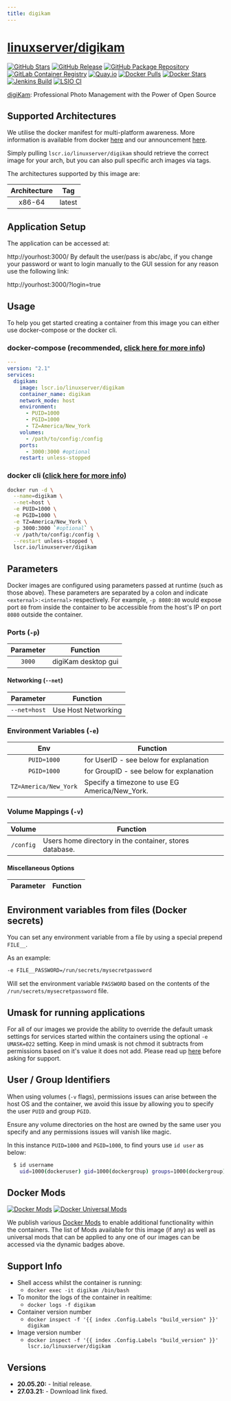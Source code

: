 ```yaml
---
title: digikam
---
```

<!-- DO NOT EDIT THIS FILE MANUALLY  -->
<!-- Please read the https://github.com/linuxserver/docker-digikam/blob/master/.github/CONTRIBUTING.md -->

# [linuxserver/digikam](https://github.com/linuxserver/docker-digikam)

[![GitHub Stars](https://img.shields.io/github/stars/linuxserver/docker-digikam.svg?color=94398d&labelColor=555555&logoColor=ffffff&style=for-the-badge&logo=github)](https://github.com/linuxserver/docker-digikam)
[![GitHub Release](https://img.shields.io/github/release/linuxserver/docker-digikam.svg?color=94398d&labelColor=555555&logoColor=ffffff&style=for-the-badge&logo=github)](https://github.com/linuxserver/docker-digikam/releases)
[![GitHub Package Repository](https://img.shields.io/static/v1.svg?color=94398d&labelColor=555555&logoColor=ffffff&style=for-the-badge&label=linuxserver.io&message=GitHub%20Package&logo=github)](https://github.com/linuxserver/docker-digikam/packages)
[![GitLab Container Registry](https://img.shields.io/static/v1.svg?color=94398d&labelColor=555555&logoColor=ffffff&style=for-the-badge&label=linuxserver.io&message=GitLab%20Registry&logo=gitlab)](https://gitlab.com/linuxserver.io/docker-digikam/container_registry)
[![Quay.io](https://img.shields.io/static/v1.svg?color=94398d&labelColor=555555&logoColor=ffffff&style=for-the-badge&label=linuxserver.io&message=Quay.io)](https://quay.io/repository/linuxserver.io/digikam)
[![Docker Pulls](https://img.shields.io/docker/pulls/linuxserver/digikam.svg?color=94398d&labelColor=555555&logoColor=ffffff&style=for-the-badge&label=pulls&logo=docker)](https://hub.docker.com/r/linuxserver/digikam)
[![Docker Stars](https://img.shields.io/docker/stars/linuxserver/digikam.svg?color=94398d&labelColor=555555&logoColor=ffffff&style=for-the-badge&label=stars&logo=docker)](https://hub.docker.com/r/linuxserver/digikam)
[![Jenkins Build](https://img.shields.io/jenkins/build?labelColor=555555&logoColor=ffffff&style=for-the-badge&jobUrl=https%3A%2F%2Fci.linuxserver.io%2Fjob%2FDocker-Pipeline-Builders%2Fjob%2Fdocker-digikam%2Fjob%2Fmaster%2F&logo=jenkins)](https://ci.linuxserver.io/job/Docker-Pipeline-Builders/job/docker-digikam/job/master/)
[![LSIO CI](https://img.shields.io/badge/dynamic/yaml?color=94398d&labelColor=555555&logoColor=ffffff&style=for-the-badge&label=CI&query=CI&url=https%3A%2F%2Fci-tests.linuxserver.io%2Flinuxserver%2Fdigikam%2Flatest%2Fci-status.yml)](https://ci-tests.linuxserver.io/linuxserver/digikam/latest/index.html)

[digiKam](https://www.digikam.org/): Professional Photo Management with the Power of Open Source

## Supported Architectures

We utilise the docker manifest for multi-platform awareness. More information is available from docker [here](https://github.com/docker/distribution/blob/master/docs/spec/manifest-v2-2.md#manifest-list) and our announcement [here](https://blog.linuxserver.io/2019/02/21/the-lsio-pipeline-project/).

Simply pulling `lscr.io/linuxserver/digikam` should retrieve the correct image for your arch, but you can also pull specific arch images via tags.

The architectures supported by this image are:

| Architecture | Tag |
| :----: | --- |
| x86-64 | latest |

## Application Setup

The application can be accessed at:

http://yourhost:3000/
By default the user/pass is abc/abc, if you change your password or want to login manually to the GUI session for any reason use the following link:

http://yourhost:3000/?login=true

## Usage

To help you get started creating a container from this image you can either use docker-compose or the docker cli.

### docker-compose (recommended, [click here for more info](https://docs.linuxserver.io/general/docker-compose))

```yaml
---
version: "2.1"
services:
  digikam:
    image: lscr.io/linuxserver/digikam
    container_name: digikam
    network_mode: host
    environment:
      - PUID=1000
      - PGID=1000
      - TZ=America/New_York
    volumes:
      - /path/to/config:/config
    ports:
      - 3000:3000 #optional
    restart: unless-stopped
```

### docker cli ([click here for more info](https://docs.docker.com/engine/reference/commandline/cli/))

```bash
docker run -d \
  --name=digikam \
  --net=host \
  -e PUID=1000 \
  -e PGID=1000 \
  -e TZ=America/New_York \
  -p 3000:3000 `#optional` \
  -v /path/to/config:/config \
  --restart unless-stopped \
  lscr.io/linuxserver/digikam
```

## Parameters

Docker images are configured using parameters passed at runtime (such as those above). These parameters are separated by a colon and indicate `<external>:<internal>` respectively. For example, `-p 8080:80` would expose port `80` from inside the container to be accessible from the host's IP on port `8080` outside the container.

### Ports (`-p`)

| Parameter | Function |
| :----: | --- |
| `3000` | digiKam desktop gui |

#### Networking (`--net`)

| Parameter | Function |
| :-----:   | --- |
| `--net=host` | Use Host Networking |

### Environment Variables (`-e`)

| Env | Function |
| :----: | --- |
| `PUID=1000` | for UserID - see below for explanation |
| `PGID=1000` | for GroupID - see below for explanation |
| `TZ=America/New_York` | Specify a timezone to use EG America/New_York. |

### Volume Mappings (`-v`)

| Volume | Function |
| :----: | --- |
| `/config` | Users home directory in the container, stores database. |

#### Miscellaneous Options

| Parameter | Function |
| :-----:   | --- |

## Environment variables from files (Docker secrets)

You can set any environment variable from a file by using a special prepend `FILE__`.

As an example:

```bash
-e FILE__PASSWORD=/run/secrets/mysecretpassword
```

Will set the environment variable `PASSWORD` based on the contents of the `/run/secrets/mysecretpassword` file.

## Umask for running applications

For all of our images we provide the ability to override the default umask settings for services started within the containers using the optional `-e UMASK=022` setting.
Keep in mind umask is not chmod it subtracts from permissions based on it's value it does not add. Please read up [here](https://en.wikipedia.org/wiki/Umask) before asking for support.

## User / Group Identifiers

When using volumes (`-v` flags), permissions issues can arise between the host OS and the container, we avoid this issue by allowing you to specify the user `PUID` and group `PGID`.

Ensure any volume directories on the host are owned by the same user you specify and any permissions issues will vanish like magic.

In this instance `PUID=1000` and `PGID=1000`, to find yours use `id user` as below:

```bash
  $ id username
    uid=1000(dockeruser) gid=1000(dockergroup) groups=1000(dockergroup)
```

## Docker Mods

[![Docker Mods](https://img.shields.io/badge/dynamic/yaml?color=94398d&labelColor=555555&logoColor=ffffff&style=for-the-badge&label=digikam&query=%24.mods%5B%27digikam%27%5D.mod_count&url=https%3A%2F%2Fraw.githubusercontent.com%2Flinuxserver%2Fdocker-mods%2Fmaster%2Fmod-list.yml)](https://mods.linuxserver.io/?mod=digikam "view available mods for this container.") [![Docker Universal Mods](https://img.shields.io/badge/dynamic/yaml?color=94398d&labelColor=555555&logoColor=ffffff&style=for-the-badge&label=universal&query=%24.mods%5B%27universal%27%5D.mod_count&url=https%3A%2F%2Fraw.githubusercontent.com%2Flinuxserver%2Fdocker-mods%2Fmaster%2Fmod-list.yml)](https://mods.linuxserver.io/?mod=universal "view available universal mods.")

We publish various [Docker Mods](https://github.com/linuxserver/docker-mods) to enable additional functionality within the containers. The list of Mods available for this image (if any) as well as universal mods that can be applied to any one of our images can be accessed via the dynamic badges above.

## Support Info

* Shell access whilst the container is running:
  * `docker exec -it digikam /bin/bash`
* To monitor the logs of the container in realtime:
  * `docker logs -f digikam`
* Container version number
  * `docker inspect -f '{{ index .Config.Labels "build_version" }}' digikam`
* Image version number
  * `docker inspect -f '{{ index .Config.Labels "build_version" }}' lscr.io/linuxserver/digikam`

## Versions

* **20.05.20:** - Initial release.
* **27.03.21:** - Download link fixed.
